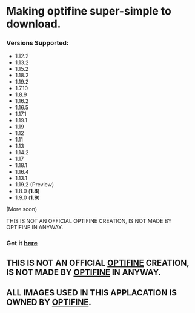# Making optifine super-simple to download.
### Versions Supported:
- 1.12.2
- 1.13.2
- 1.15.2
- 1.18.2
- 1.19.2
- 1.7.10
- 1.8.9
- 1.16.2
- 1.16.5
- 1.17.1
- 1.19.1
- 1.19
- 1.12
- 1.11
- 1.13
- 1.14.2
- 1.17
- 1.18.1
- 1.16.4
- 1.13.1
- 1.19.2 (Preview)
- 1.8.0 (**1.8**)
- 1.9.0 (**1.9**)

(More soon)

THIS IS NOT AN OFFICIAL OPTIFINE CREATION, IS NOT MADE BY OPTIFINE IN ANYWAY.

### Get it [here](https://github.com/Bossgamerteam/optifine-installer/releases)
## **THIS IS NOT AN OFFICIAL [OPTIFINE](https://optifine.net) CREATION, IS NOT MADE BY [OPTIFINE](https://optifine.net) IN ANYWAY.**
## **ALL IMAGES USED IN THIS APPLACATION IS OWNED BY [OPTIFINE](https://optifine.net).**
